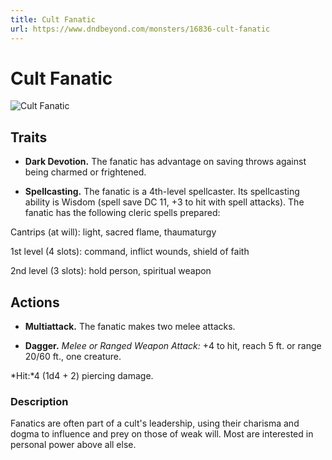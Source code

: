 ```yaml
---
title: Cult Fanatic
url: https://www.dndbeyond.com/monsters/16836-cult-fanatic
---
```


# Cult Fanatic

![Cult Fanatic](cult-fanatic.png)

## Traits

* **Dark Devotion.** The fanatic has advantage on saving throws against being charmed or frightened.

* **Spellcasting.** The fanatic is a 4th-level spellcaster. Its spellcasting ability is Wisdom (spell save DC 11, +3 to hit with spell attacks). The fanatic has the following cleric spells prepared:

Cantrips (at will): light, sacred flame, thaumaturgy

1st level (4 slots): command, inflict wounds, shield of faith

2nd level (3 slots): hold person, spiritual weapon

## Actions

* **Multiattack.** The fanatic makes two melee attacks.

* **Dagger.** *Melee or Ranged Weapon Attack:* +4 to hit, reach 5 ft. or range 20/60 ft., one creature.

*Hit:*4 (1d4 + 2) piercing damage.

### Description

Fanatics are often part of a cult's leadership, using their charisma and dogma to influence and prey on those of weak will. Most are interested in personal power above all else.